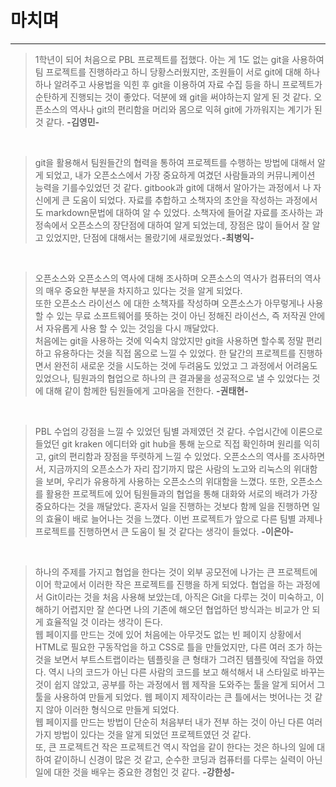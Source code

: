 # 마치며

---

> 1학년이 되어 처음으로 PBL 프로젝트를 접했다. 아는 게 1도 없는 git을 사용하여 팀 프로젝트를 진행하라고 하니 당황스러웠지만, 조원들이 서로 git에 대해 하나하나 알려주고 사용법을 익힌 후 git을 이용하여 자료 수집 등을 하니 프로젝트가 순탄하게 진행되는 것이 좋았다. 덕분에 왜 git을 써야하는지 알게 된 것 같다. 오픈소스의 역사나 git의 편리함을 머리와 몸으로 익혀 git에 가까워지는 계기가 된 것 같다. **-김영민-**

&nbsp; 

> git을 활용해서 팀원들간의 협력을 통하여 프로젝트를 수행하는 방법에 대해서 알게 되었고, 내가 오픈소스에서 가장 중요하게 여겼던 사람들과의 커뮤니케이션 능력을 기를수있었던 것 같다. gitbook과 git에 대해서 알아가는 과정에서 나 자신에게 큰 도움이 되었다. 자료를 추합하고 소책자의 초안을 작성하는 과정에서도 markdown문법에 대하여 알 수 있었다. 소책자에 들어갈 자료를 조사하는 과정속에서 오픈소스의 장단점에 대하여 알게 되었는데, 장점은 많이 들어서 잘 알고 있었지만, 단점에 대해서는 몰랐기에 새로웠었다.**-최병익-**

&nbsp; 

> 오픈소스와 오픈소스의 역사에 대해 조사하며 오픈소스의 역사가 컴퓨터의 역사의 매우 중요한 부분을 차지하고 있다는 것을 알게 되었다.  
> 또한 오픈소스 라이선스 에 대한 소책자를 작성하며 오픈소스가 아무렇게나 사용 할 수 있는 무료 소프트웨어를 뜻하는 것이 아닌 정해진 라이선스, 즉 저작권 안에서 자유롭게 사용 할 수 있는 것임을 다시 깨달았다.   
> 처음에는 git을 사용하는 것에 익숙치 않았지만 git을 사용하면 할수록 정말 편리하고 유용하다는 것을 직접 몸으로 느낄 수 있었다. 한 달간의 프로젝트를 진행하면서 완전히 새로운 것을 시도하는 것에 두려움도 있었고 그 과정에서 어려움도 있었으나, 팀원과의 협업으로 하나의 큰 결과물을 성공적으로 낼 수 있었다는 것에 대해 같이 함께한 팀원들에게 고마움을 전한다. **-권태현-**

&nbsp;

>PBL 수업의 강점을 느낄 수 있었던 팀별 과제였던 것 같다. 수업시간에 이론으로 들었던 git kraken 에디터와 git hub을 통해 눈으로 직접 확인하며 원리를 익히고, git의 편리함과 장점을 뚜렷하게 느낄 수 있었다. 오픈소스의 역사를 조사하면서, 지금까지의 오픈소스가 자리 잡기까지 많은 사람의 노고와 리눅스의 위대함을 보며, 우리가 유용하게 사용하는 오픈소스의 위대함을 느꼈다. 또한, 오픈소스를 활용한 프로젝트에 있어 팀원들과의 협업을 통해 대화와 서로의 배려가 가장 중요하다는 것을 깨달았다. 혼자서 일을 진행하는 것보다 함께 일을 진행하면 일의 효율이 배로 늘어나는 것을 느꼈다. 이번 프로젝트가 앞으로 다른 팀별 과제나 프로젝트를 진행하면서 큰 도움이 될 것 같다는 생각이 들었다. **-이은아-**

&nbsp;

> 하나의 주제를 가지고 협업을 한다는 것이 외부 공모전에 나가는 큰 프로젝트에 이어 학교에서 이러한 작은 프로젝트를 진행을 하게 되었다. 협업을 하는 과정에서 Git이라는 것을 처음 사용해 보았는데, 아직은 Git을 다루는 것이 미숙하고, 이해하기 어렵지만 잘 쓴다면 나의 기존에 해오던 협업하던 방식과는 비교가 안 되게 효율적일 것 이라는 생각이 든다.  
> 웹 페이지를 만드는 것에 있어 처음에는 아무것도 없는 빈 페이지 상황에서 HTML로 필요한 구동작업을 하고 CSS로 틀을 만들었지만, 다른 여러 조가 하는 것을 보면서 부트스트랩이라는 템플릿을 큰 형태가 그려진 템플릿에 작업을 하였다. 역시 나의 코드가 아닌 다른 사람의 코드를 보고 해석해서 내 스타일로 바꾸는 것이 쉽지 않았고, 공부를 하는 과정에서 웹 제작을 도와주는 툴을 알게 되어서 그 툴을 사용하여 만들게 되었다. 웹 페이지 제작이라는 큰 틀에서는 벗어나는 것 같지 않아 이러한 형식으로 만들게 되었다.  
> 웹 페이지를 만드는 방법이 단순히 처음부터 내가 전부 하는 것이 아닌 다른 여러가지 방법이 있다는 것을 알게 되었던 프로젝트였던 것 같다.  
> 또, 큰 프로젝트건 작은 프로젝트건 역시 작업을 같이 한다는 것은 하나의 일에 대하여 같이하니 신경이 많은 것 같고, 순수한 코딩과 컴퓨터를 다루는 실력이 아닌 일에 대한 것을 배우는 중요한 경험인 것 같다. **-강한성-**
